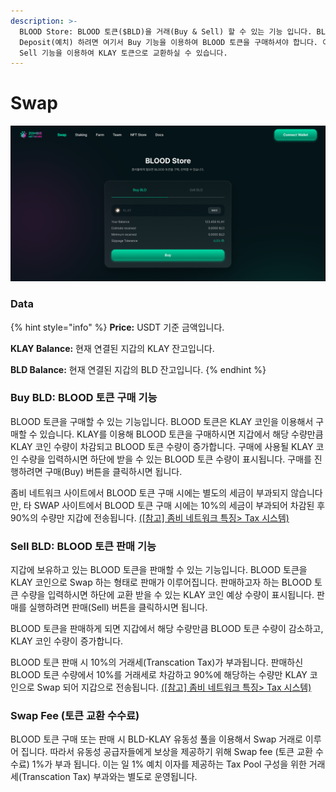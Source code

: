 ```yaml
---
description: >-
  BLOOD Store: BLOOD 토큰($BLD)을 거래(Buy & Sell) 할 수 있는 기능 입니다. BLOOD 토큰을
  Deposit(예치) 하려면 여기서 Buy 기능을 이용하여 BLOOD 토큰을 구매하셔야 합니다. 이자 수익을 Claim(인출) 한 후
  Sell 기능을 이용하여 KLAY 토큰으로 교환하실 수 있습니다.
---
```


# Swap

![](<../.gitbook/assets/Blood Store.PNG>)

### Data

{% hint style="info" %}
**Price:** USDT 기준 금액입니다.&#x20;

**KLAY Balance:** 현재 연결된 지갑의 KLAY 잔고입니다.&#x20;

**BLD Balance:** 현재 연결된 지갑의 BLD 잔고입니다.
{% endhint %}

### Buy BLD: BLOOD 토큰 구매 기능

BLOOD 토큰을 구매할 수 있는 기능입니다. BLOOD 토큰은 KLAY 코인을 이용해서 구매할 수 있습니다. KLAY를 이용해 BLOOD 토큰을 구매하시면 지갑에서 해당 수량만큼 KLAY 코인 수량이 차감되고 BLOOD 토큰 수량이 증가합니다. 구매에 사용될 KLAY 코인 수량을 입력하시면 하단에 받을 수 있는 BLOOD 토큰 수량이 표시됩니다. 구매를 진행하려면 구매(Buy) 버튼을 클릭하시면 됩니다.

좀비 네트워크 사이트에서 BLOOD 토큰 구매 시에는 별도의 세금이 부과되지 않습니다만, 타 SWAP 사이트에서 BLOOD 토큰 구매 시에는 10%의 세금이 부과되어 차감된 후 90%의 수량만 지갑에 전송됩니다. [(\[참고\] 좀비 네트워크 특징> Tax 시스템)](../undefined-1/tax-whale-tax.md)

### Sell BLD: BLOOD 토큰 판매 기능

지갑에 보유하고 있는 BLOOD 토큰을 판매할 수 있는 기능입니다. BLOOD 토큰을 KLAY 코인으로 Swap 하는 형태로 판매가 이루어집니다. 판매하고자 하는 BLOOD 토큰 수량을 입력하시면 하단에 교환 받을 수 있는 KLAY 코인 예상 수량이 표시됩니다. 판매를 실행하려면 판매(Sell) 버튼을 클릭하시면 됩니다.

BLOOD 토큰을 판매하게 되면 지갑에서 해당 수량만큼 BLOOD 토큰 수량이 감소하고, KLAY 코인 수량이 증가합니다.

BLOOD 토큰 판매 시 10%의 거래세(Transcation Tax)가 부과됩니다. 판매하신 BLOOD 토큰 수량에서 10%를 거래세로 차감하고 90%에 해당하는 수량만 KLAY 코인으로 Swap 되어 지갑으로 전송됩니다.  [(\[참고\] 좀비 네트워크 특징> Tax 시스템)](../undefined-1/tax-whale-tax.md)

### Swap Fee (토큰 교환 수수료) &#x20;

BLOOD 토큰 구매 또는 판매 시 BLD-KLAY 유동성 풀을 이용해서 Swap 거래로 이루어 집니다. 따라서 유동성 공급자들에게 보상을 제공하기 위해 Swap fee (토큰 교환 수수료) 1%가 부과 됩니다. 이는 일 1% 예치 이자를 제공하는 Tax Pool 구성을 위한 거래세(Transcation Tax) 부과와는 별도로 운영됩니다.
